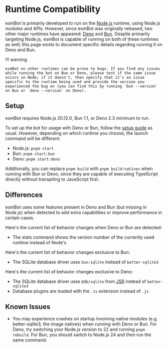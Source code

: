 # Runtime Compatibility

esmBot is primarily developed to run on the [Node.js](https://nodejs.org) runtime, using Node.js modules and APIs. However, since esmBot was originally released, two other major runtimes have appeared: [Deno](https://deno.com) and [Bun](https://bun.sh). Despite primarily targeting Node.js, esmBot is capable of running on both of these runtimes as well; this page exists to document specific details regarding running it on Deno and Bun.

!!! warning

    esmBot on other runtimes can be prone to bugs. If you find any issues while running the bot on Bun or Deno, please test if the same issue occurs on Node; if it doesn't, then specify that it's an issue specific to the runtime being used and provide the version you experienced the bug on (you can find this by running `bun --version` on Bun or `deno --version` on Deno).

## Setup

esmBot requires Node.js 20.12.0, Bun 1.1, or Deno 2.3 minimum to run.

To set up the bot for usage with Deno or Bun, follow the [setup guide](https://docs.esmbot.net/setup) as usual. However, depending on which runtime you choose, the launch command will be different:

- Node.js: `pnpm start`
- Bun: `pnpm start:bun`
- Deno: `pnpm start:deno`

Additionally, you can replace `pnpm build` with `pnpm build:natives` when running with Bun or Deno, since they are capable of executing TypeScript directly without transpiling to JavaScript first.

## Differences

esmBot uses some features present in Deno and Bun (but missing in Node.js) when detected to add extra capabilities or improve performance in certain cases.

Here's the current list of behavior changes when Deno or Bun are detected:

- The stats command shows the version number of the currently used runtime instead of Node's

Here's the current list of behavior changes exclusive to Bun:

- The SQLite database driver uses `bun:sqlite` instead of `better-sqlite3`

Here's the current list of behavior changes exclusive to Deno:

- The SQLite database driver uses `@db/sqlite` from [JSR](https://jsr.io/@db/sqlite) instead of `better-sqlite3`
- Database plugins are loaded with the `.ts` extension instead of `.js`

## Known Issues

- You may experience crashes on startup involving native modules (e.g. better-sqlite3, the image natives) when running with Deno or Bun. For Deno, try switching your Node.js version to 22 and running `pnpm rebuild`. For Bun, you should switch to Node.js 24 and then run the same command.
